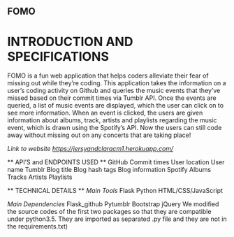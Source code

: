 ## FOMO

# INTRODUCTION AND SPECIFICATIONS
FOMO  is a fun web application that helps coders alleviate their fear of missing out while they’re coding. This application takes the information on a user’s coding activity on Github and queries the music events that they’ve missed based on their commit times via Tumblr API. Once the events are queried, a list of music events are displayed, which the user can click on to see more information.  When an event is clicked, the users are given information about albums, track, artists and playlists regarding the music event, which is drawn using the Spotify’s API. Now the users can still code away without missing out on any concerts that are taking place!

*Link to website https://jersyandclaracm1.herokuapp.com/*


** API’S and ENDPOINTS USED **
GitHub
Commit times
User location 
User name
Tumblr 
Blog title 
Blog hash tags 
Blog information
Spotify
Albums
Tracks
Artists
Playlists

** TECHNICAL DETAILS **
*Main Tools*
Flask 
Python
HTML/CSS/JavaScript

*Main Dependencies*
Flask_github
Pytumblr
Bootstrap
jQuery 
We modified the source codes of the first two packages so that they are compatible under python3.5. They are imported as separated .py file and they are not in the requirements.txt)  
